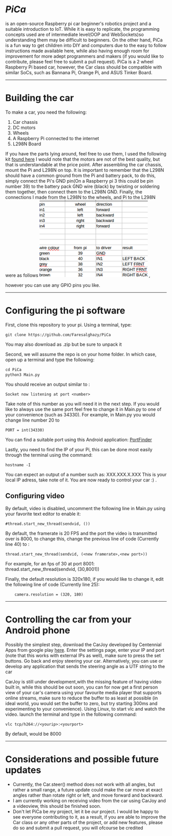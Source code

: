 	

# *PiCa*

 is an open-source Raspberry pi car beginner's robotics project and a suitable introduction to IoT. While it is easy to replicate, the programming concepts used are of intermediate level(OOP and WebSockets)so understanding them may be difficult to beginners. On the other hand, PiCa is a fun way to get children into DIY and computers due to the easy to follow instructions made available here, while also having enough room for improvement for more adept programmers and makers (if you would like to contribute, please feel free to submit a pull request). PiCa is a 2 wheel Raspberry Pi based car, however, the Car class should be compatible with similar SoCs, such as Bannana Pi, Orange Pi, and ASUS Tinker Board.


----------


# Building the car
To make a car, you need the following:
 1. Car chassis
 2. DC motors
 3. Wheels
 4. A Raspberry Pi connected to the internet
 5. L298N Board

 If you have the parts lying around, feel free to use them, I used the following kit [found here](http://a.co/eoH4D1q) I would note that the motors are not of the best quality, but that is understandable at the price point.
After assembling the car chassis, mount the Pi and L298N on top. It is important to remember that the L298N should have a common ground from the Pi and battery pack, to do this, simply connect the Pi's GND pin(On a Raspberry pi 3 this could be pin number 39) to the battery pack GND wire (black) by twisting or soldering them together, then connect them to the L298N GND. Finally, the connections I made from the L298N to the wheels, and Pi to the L298N were as follows
![](https://github.com/Faresalghazy/PiCa/blob/master/pinout.png "pinout") , 











however you can use any GPIO pins you like.


----------


# Configuring the pi software
First, clone this repository to your pi.  Using a terminal, type:

    git clone https://github.com/Faresalghazy/PiCa

You may also download as .zip but be sure to unpack it

Second, we will assume the repo is on your home folder. In which case, open up a terminal and type the following:

    cd PiCa
    python3 Main.py

You should receive an output similar to :

    Socket now listening at port <number> 
Take note of this number as you will need it in the next step. If you would like to always use the same port feel free to change it in Main.py to one of your convenience (such as 34330).
For example, in Main.py you would change line number 20 to

    PORT = int(34330) 
You can find a suitable port using this Android application: [PortFinder](https://play.google.com/store/apps/details?id=com.centennialapps.portfinder&hl=en)

Lastly, you need to find the IP of your Pi, this can be done most easily through the terminal using the command:

    hostname -I
 You can expect an output of a number such as:
  XXX.XXX.X.XXX
This is your local IP adress, take note of it.
You are now ready to control your car :) .

## Configuring video
By default, video is disabled, uncomment the following line in Main.py using your favorite text editor to enable it:

    #thread.start_new_thread(sendvid, ())

By default, the framerate is 20 FPS and the port the video is transmitted over is 8000, to change this, change the previous line of code  (Currently line 40) to :

    thread.start_new_thread(sendvid, (<new framerate>,<new port>))

 For example, for an fps of 30 at port 8001:
    thread.start_new_thread(sendvid, (30,8001))

Finally, the default resolution is 320x180, if you would like to change it, edit the following line of code (Currently line 25):

        camera.resolution = (320, 180)
	
----------
# Controlling the car from your Android phone
Possibly the simplest step, download the CarJoy developed by Centennial Apps from google play [here](https://play.google.com/store/apps/details?id=centennialapps.fares.carcontroller&hl=en). Enter the settings page, enter your IP and port  (note that this works with external IPs as well), make sure to press the set buttons. Go back and enjoy steering your car. Alternatively, you can use or develop any application that sends the steering angle as a UTF string to the car

CarJoy is still under development,with the missing feature of having video built in, while this should be out soon, you can for now get a first person view of your car's camera using your favourite media player that supports online streams, make sure to reduce the buffer to as least at possible (in ideal world, you would set the buffer to zero, but try starting 300ms and experimenting to your convenience). Using Linux, to start vlc and watch the video. launch the terminal and type in the following command:
	

    vlc tcp/h264://<yourip>:<yourport>

By default, <yourport> would be 8000

----------

# Considerations and possible future updates

 - Currently, the Car.steer() method does not work with all angles, but rather a small range, a future update could make the car move at exact angles rather than rotate right or left, and move forward and backward.
 - I am currently working on receiving video from the car using CarJoy and a videoview, this should be finished soon.
 -  Don't let PiCa be *my* project, let it be *our* project. I would be happy to see everyone contributing to it, as a result, if you are able to improve the Car class or any other parts of the project, or add new features, please do so and submit a pull request, you will ofcourse be credited

<!--stackedit_data:
eyJoaXN0b3J5IjpbMTgyODIyMzgxN119
-->
<!--stackedit_data:
eyJoaXN0b3J5IjpbMjAyODk0NTM5MV19
-->
<!--stackedit_data:
eyJoaXN0b3J5IjpbMTQzNTcxODU0XX0=
-->
<!--stackedit_data:
eyJoaXN0b3J5IjpbMTAwMTY3NjA5NV19
-->
<!--stackedit_data:
eyJoaXN0b3J5IjpbLTIxMDI4NzQ3NzNdfQ==
-->